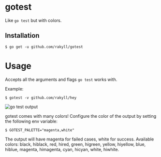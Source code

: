 # gotest

Like `go test` but with colors.

## Installation

```
$ go get -u github.com/rakyll/gotest
```

# Usage

Accepts all the arguments and flags `go test` works with.

Example:

```
$ gotest -v github.com/rakyll/hey
```

![go test output](https://i.imgur.com/jiNFx4F.gif)

gotest comes with many colors! Configure the color of the output by setting the following env variable:

```
$ GOTEST_PALETTE="magenta,white"
```

The output will have magenta for failed cases, white for success.
Available colors: black, hiblack, red, hired, green, higreen, yellow, hiyellow, blue, hiblue, magenta, himagenta, cyan, hicyan, white, hiwhite.
